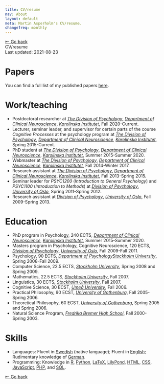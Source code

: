 ```yaml
---
title: CV/resume
nav: About
layout: default
meta: Martin Asperholm's CV/resume.
changefreq: monthly
---
```


<div class="article_back_top"><a href="/about/">&#8676; Go back</a></div>

<div class="article_start">
	<div class="article_title">CV/resume</div>
	<div class="article_last_updated">Last updated: 2021-08-23</div>
</div>


# Papers

You can find a full list of my published papers [here](/texts/).

# Work/teaching

* Postdoctoral researcher at [*The Division of Psychology*](https://ki.se/en/cns/the-division-of-psychology), [*Department of Clinical Neuroscience*](https://ki.se/en/cns/department-of-clinical-neuroscience), [*Karolinska Institutet*](https://ki.se/en), Fall 2020-Current.
* Lecturer, seminar leader, and supervisor for certain parts of the course *Cognitive Processes* at the psychology program at [*The Division of Psychology*](https://ki.se/en/cns/the-division-of-psychology), [*Department of Clinical Neuroscience*](https://ki.se/en/cns/department-of-clinical-neuroscience), [*Karolinska Institutet*](https://ki.se/en), Spring 2015-Current.
* PhD student at [*The Division of Psychology*](https://ki.se/en/cns/the-division-of-psychology), [*Department of Clinical Neuroscience*](https://ki.se/en/cns/department-of-clinical-neuroscience), [*Karolinska Institutet*](https://ki.se/en), Summer 2015-Summer 2020.
* Webmaster at [*The Division of Psychology*](https://ki.se/en/cns/the-division-of-psychology), [*Department of Clinical Neuroscience*](https://ki.se/en/cns/department-of-clinical-neuroscience), [*Karolinska Institutet*](https://ki.se/en), Fall 2014-Winter 2017.
* Research assistant at [*The Division of Psychology*](https://ki.se/en/cns/the-division-of-psychology), [*Department of Clinical Neuroscience*](https://ki.se/en/cns/department-of-clinical-neuroscience), [*Karolinska Institutet*](https://ki.se/en), Fall 2013-Spring 2015.
* Seminar leader for *PSYC1200* (*Introduction to General Psychology*) and *PSYC1100* (*Introduction to Methods*) at [*Division of Psychology*](https://www.sv.uio.no/psi/english/), [*University of Oslo*](https://www.uio.no/english/), Spring 2011-Spring 2012.
* Research assistant at [*Division of Psychology*](https://www.sv.uio.no/psi/english/), [*University of Oslo*](https://www.uio.no/english/), Fall 2009-Spring 2013.

# Education

* PhD program in Psychology, 240 ECTS, [*Department of Clinical Neuroscience*](https://ki.se/en/cns/department-of-clinical-neuroscience), [*Karolinska Institutet*](https://ki.se/en), Summer 2015-Summer 2020.
* Masters program in Psychology, Cognitive Neuroscience, 120 ECTS, [*Division of Psychology*](https://www.sv.uio.no/psi/english/), [*University of Oslo*](https://www.uio.no/english/), Fall 2009-Fall 2011.
* Psychology, 90 ECTS, [*Department of Psychology*](https://www.su.se/department-of-psychology/)[*Stockholm University*](https://www.su.se/english/), Spring 2008-Fall 2009.
* Computer Science, 22.5 ECTS, [*Stockholm University*](https://www.su.se/english/), Spring 2008 and Spring 2009.
* Mathematics, 22.5 ECTS, [*Stockholm University*](https://www.su.se/english/), Fall 2007.
* Linguistics, 30 ECTS, [*Stockholm University*](https://www.su.se/english/), Fall 2007.
* Cognitive Science, 30 ECST, [*Umeå University*](https://www.umu.se/en/), Fall 2006.
* Practical Philosophy, 60 ECST, [*University of Gothenburg*](https://www.gu.se/en), Fall 2005-Spring 2006.
* Theoretical Philosophy, 60 ECST, [*University of Gothenburg*](https://www.gu.se/en), Spring 2005 and Spring 2006.
* Natural Science Program, [*Fredrika Bremer High School*](https://fredrikabremergymnasiet.haninge.se), Fall 2000-Spring 2003.

# Skills
* Languages: Fluent in [Swedish](https://en.wikipedia.org/wiki/Swedish_language) (native language); Fluent in [English](https://en.wikipedia.org/wiki/English_language); Rudimentary knowledge of [German](https://en.wikipedia.org/wiki/German_language).
* Programming: Knowledge in [R](https://www.r-project.org), [Python](https://www.python.org), [LaTeX](https://www.latex-project.org), [LilyPond](https://lilypond.org), [HTML](https://html.spec.whatwg.org/multipage/), [CSS](https://www.w3.org/Style/CSS/), [JavaScript](https://en.wikipedia.org/wiki/JavaScript), [PHP](https://www.php.net), and [SQL](https://en.wikipedia.org/wiki/SQL).

<div class="article_back_bottom"><a href="/about/">&#8676; Go back</a></div>
